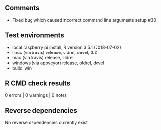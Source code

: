 ## Comments

* Fixed bug which caused incorrect command line arguments setup #30

## Test environments

* local raspberry pi install, R version 3.5.1 (2018-07-02)
* linux (via travis) release, oldrel, devel, 3.2
* mac (via travis) release, oldrel
* windows (via appveyor) release, oldrel, devel
* build_win

## R CMD check results

0 errors | 0 warnings | 0 notes

## Reverse dependencies

No reverse dependencies currently exist
